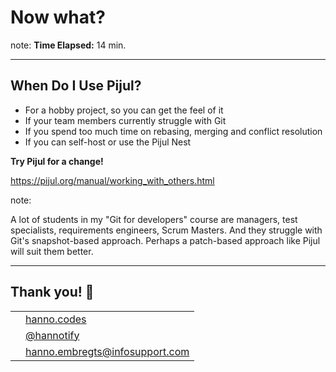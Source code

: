 <!-- .slide: data-background="img/background/usb-sticks.jpg" data-background-color="black" data-background-opacity="0.3"-->

# Now what?

note:
**Time Elapsed:** 14 min.

---

## When Do I Use Pijul?

* For a hobby project, so you can get the feel of it <!-- .element: class="fragment fade-in-then-semi-out" data-fragment-index="1" -->
* If your team members currently struggle with Git <!-- .element: class="fragment fade-in-then-semi-out" data-fragment-index="2" -->
* If you spend too much time on rebasing, merging and conflict resolution <!-- .element: class="fragment fade-in-then-semi-out" data-fragment-index="3" -->
* If you can self-host or use the Pijul Nest <!-- .element: class="fragment fade-in-then-semi-out" data-fragment-index="4" -->

**Try Pijul for a change!** <!-- .element: class="fragment fade-in-then-semi-out" data-fragment-index="5" -->

<https://pijul.org/manual/working_with_others.html> <!-- .element class="attribution fragment" data-fragment-index="4" -->

note: 

A lot of students in my "Git for developers" course are managers, test specialists, requirements engineers, Scrum Masters. And they struggle with Git's snapshot-based approach. Perhaps a patch-based approach like Pijul will suit them better.

---

## Thank you! 🙂

<table>
    <tr>
        <td style="text-align: right; vertical-align: middle;"><img width="20%"
                data-src="img/icons/website.png" class="no-background" /></td>
        <td style="vertical-align: middle;"><a
                href="https://hanno.codes">hanno.codes</a></td>
    </tr>
    <tr>
        <td style="text-align: right; vertical-align: middle;"><img width="20%"
                data-src="img/icons/twitter-white.png" class="no-background" /></td>
        <td style="vertical-align: middle;"><a
                href="https://www.twitter.com/hannotify">@hannotify</a></td>
    </tr>
    <tr>
        <td style="text-align: right; vertical-align: middle;"><img width="20%"
                data-src="img/icons/envelope.png" class="no-background" /></td>
        <td style="vertical-align: middle;"><a
                href="mailto:hanno.embregts@infosupport.com">hanno.embregts@infosupport.com</a></td>
    </tr>
</table>
